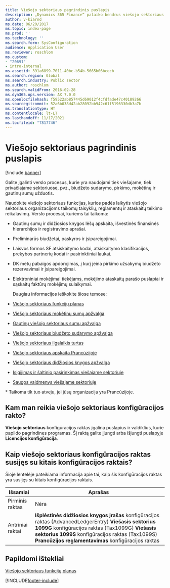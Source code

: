 ```yaml
---
title: Viešojo sektoriaus pagrindinis puslapis
description: „Dynamics 365 Finance“ palaiko bendrus viešojo sektoriaus verslo procesus. Šie procesai apima biudžeto, pirkimo, mokėtinų sumų ir gautinų sumų užduotis.
author: v-kiarnd
ms.date: 06/20/2017
ms.topic: index-page
ms.prod: ''
ms.technology: ''
ms.search.form: SysConfiguration
audience: Application User
ms.reviewer: roschlom
ms.custom:
- "20691"
- intro-internal
ms.assetid: 391a6899-7011-40bc-b54b-5665b06bcecb
ms.search.region: Global
ms.search.industry: Public sector
ms.author: roschlom
ms.search.validFrom: 2016-02-28
ms.dyn365.ops.version: AX 7.0.0
ms.openlocfilehash: f59522ab857445d69012f4cfdfade47c40189266
ms.sourcegitcommit: 52a6b038d42ab28092bb942c61f5196330db3a7b
ms.translationtype: HT
ms.contentlocale: lt-LT
ms.lasthandoff: 11/17/2021
ms.locfileid: "7817746"
---
```

# <a name="public-sector-home-page"></a>Viešojo sektoriaus pagrindinis puslapis

[!include [banner](../includes/banner.md)]

Galite įgalinti verslo procesus, kurie yra naudojami tiek viešajame, tiek privačiajame sektoriuose, pvz., biudžeto sudarymo, pirkimo, mokėtinų ir gautinų sumų užduotis. 

Naudokite viešojo sektoriaus funkcijas, kurios padės laikytis viešojo sektoriaus organizacijoms taikomų taisyklių, reglamentų ir ataskaitų teikimo reikalavimų. Verslo procesai, kuriems tai taikoma: 

- Gautinų sumų ir didžiosios knygos lėšų apskaita, išvestinės finansinės hierarchijos ir registravimo aprašai.
- Preliminarūs biudžetai, paskyros ir įsipareigojimai.
- Laisvos formos SF atsiskaitymo kodai, atsiskaitymo klasifikacijos, prekybos partnerių kodai ir pasirinktiniai laukai.
- DK metų pabaigos apdorojimas, į kurį įeina pirkimo užsakymų biudžeto rezervavimai ir įsipareigojimai.
- Elektroniniai mokėjimai tiekėjams, mokėjimo ataskaitų parašo puslapiai ir sąskaitų faktūrų mokėjimų sulaikymai.

  Daugiau informacijos ieškokite šiose temose:

- [Viešojo sektoriaus funkcijų planas](plan-public-sector-functionality.md)
- [Viešojo sektoriaus mokėtinų sumų apžvalga](accounts-payable-public-sector.md)
- [Gautinų viešojo sektoriaus sumų apžvalga](accounts-receivable-public-sector.md)
- [Viešojo sektoriaus biudžeto sudarymo apžvalga](budgeting-public-sector.md)
- [Viešojo sektoriaus ilgalaikis turtas](fixed-asset-public-sector.md)
- [Viešojo sektoriaus apskaita Prancūzijoje](../localizations/emea-fra-public-sector-accounting.md)
- [Viešojo sektoriaus didžiosios knygos apžvalga](general-ledger-public-sector.md)
- [Įsigijimas ir šaltinio pasirinkimas viešajame sektoriuje](procurement-sourcing-public-sector.md)
- [Saugos vaidmenys viešajame sektoriuje](security-roles-public-sector.md)

\* Taikoma tik tuo atveju, jei jūsų organizacija yra Prancūzijoje.

## <a name="why-do-i-need-the-public-sector-configuration-key"></a>Kam man reikia viešojo sektoriaus konfigūracijos rakto?
**Viešojo sektoriaus** konfigūracijos raktas įgalina puslapius ir valdiklius, kurie papildo pagrindines programas. Šį raktą galite įjungti arba išjungti puslapyje **Licencijos konfigūracija**.

## <a name="how-does-the-public-sector-configuration-key-relate-to-other-configuration-keys"></a>Kaip viešojo sektoriaus konfigūracijos raktas susijęs su kitais konfigūracijos raktais?
Šioje lentelėje pateikiama informacija apie tai, kaip šis konfigūracijos raktas yra susijęs su kitais konfigūracijos raktais.

|   **Išsamiai**         |              **Aprašas**                                                                                                                                                                                        |
|------------|---------------------------------------------------------------------------------------------------------------------------------------------------------------------------------------------------------------------|
| Pirminis raktas | Nėra                                                                                                                                                                                                                |
| Antriniai raktai | **Išplėstinės didžiosios knygos įrašas** konfigūracijos raktas (AdvancedLedgerEntry) **Viešasis sektorius 1099G** konfigūracijos raktas (Tax1099G) **Viešasis sektorius 1099S** konfigūracijos raktas (Tax1099S) **Prancūzijos reglamentavimas** konfigūracijos raktas |


## <a name="additional-resources"></a>Papildomi ištekliai

[Viešojo sektoriaus funkcijų planas](plan-public-sector-functionality.md)





[!INCLUDE[footer-include](../../includes/footer-banner.md)]
